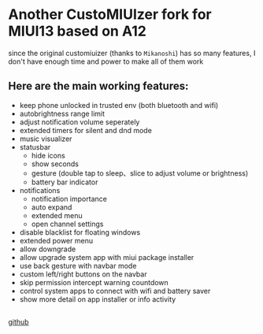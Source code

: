 # Another CustoMIUIzer fork for MIUI13 based on A12

since the original customiuizer (thanks to `Mikanoshi`) has so many features, I don't have enough time and power to make all of them work

## Here are the main working features:
* keep phone unlocked in trusted env (both bluetooth and wifi)
* autobrightness range limit
* adjust notification volume seperately
* extended timers for silent and dnd mode
* music visualizer
* statusbar 
  * hide icons
  * show seconds
  * gesture (double tap to sleep、slice to adjust volume or brightness)
  * battery bar indicator
* notifications
  * notification importance
  * auto expand
  * extended menu
  * open channel settings
* disable blacklist for floating windows
* extended power menu
* allow downgrade
* allow upgrade system app with miui package installer
* use back gesture with navbar mode
* custom left/right buttons on the navbar
* skip permission intercept warning countdown
* control system apps to connect with wifi and battery saver
* show more detail on app installer or info activity

##
[github](https://github.com/monwf/customiuizer)
